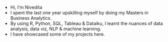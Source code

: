 - Hi, I’m Nivedita 
- I spent the last one year upskilling myself by doing my Masters in Business Analytics.
- By using R, Python, SQL, Tableau & Dataiku, I learnt the nuances of data analysis, data viz, NLP & machine learning. 
- I have showcased some of my projects here. 

<!---
venkniv/venkniv is a ✨ special ✨ repository because its `README.md` (this file) appears on your GitHub profile.
You can click the Preview link to take a look at your changes.
--->
